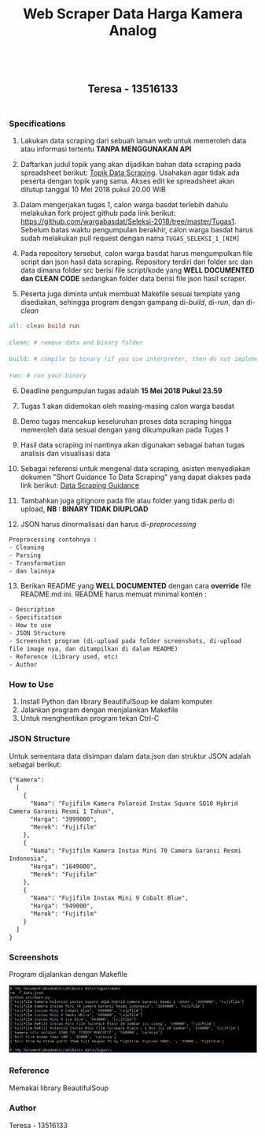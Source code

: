 <h1 align="center">
  <br>
  Web Scraper Data Harga Kamera Analog
  <br>
  <br>
</h1>

<h2 align="center">
  <br>
  Teresa - 13516133
  <br>
  <br>
</h2>


### Specifications

1. Lakukan data scraping dari sebuah laman web untuk memeroleh data atau informasi tertentu __TANPA MENGGUNAKAN API__

2. Daftarkan judul topik yang akan dijadikan bahan data scraping pada spreadsheet berikut: [Topik Data Scraping](http://bit.ly/TopikDataScraping). Usahakan agar tidak ada peserta dengan topik yang sama. Akses edit ke spreadsheet akan ditutup tanggal 10 Mei 2018 pukul 20.00 WIB

3. Dalam mengerjakan tugas 1, calon warga basdat terlebih dahulu melakukan fork project github pada link berikut: https://github.com/wargabasdat/Seleksi-2018/tree/master/Tugas1. Sebelum batas waktu pengumpulan berakhir, calon warga basdat harus sudah melakukan pull request dengan nama ```TUGAS_SELEKSI_1_[NIM]```

4. Pada repository tersebut, calon warga basdat harus mengumpulkan file script dan json hasil data scraping. Repository terdiri dari folder src dan data dimana folder src berisi file script/kode yang __WELL DOCUMENTED dan CLEAN CODE__ sedangkan folder data berisi file json hasil scraper.

5. Peserta juga diminta untuk membuat Makefile sesuai template yang disediakan, sehingga program dengan gampang di-_build_, di-_run_, dan di-_clean_

``` Makefile
all: clean build run

clean: # remove data and binary folder

build: # compile to binary (if you use interpreter, then do not implement it)

run: # run your binary

```

6. Deadline pengumpulan tugas adalah __15 Mei 2018 Pukul 23.59__

7. Tugas 1 akan didemokan oleh masing-masing calon warga basdat

8. Demo tugas mencakup keseluruhan proses data scraping hingga memeroleh data sesuai dengan yang dikumpulkan pada Tugas 1

9. Hasil data scraping ini nantinya akan digunakan sebagai bahan tugas analisis dan visualisasi data

10. Sebagai referensi untuk mengenal data scraping, asisten menyediakan dokumen "Short Guidance To Data Scraping" yang dapat diakses pada link berikut: [Data Scraping Guidance](http://bit.ly/DataScrapingGuidance)

11. Tambahkan juga gitignore pada file atau folder yang tidak perlu di upload, __NB : BINARY TIDAK DIUPLOAD__

12. JSON harus dinormalisasi dan harus di-_preprocessing_
```
Preprocessing contohnya :
- Cleaning
- Parsing
- Transformation
- dan lainnya
```

13. Berikan README yang __WELL DOCUMENTED__ dengan cara __override__ file README.md ini. README harus memuat minimal konten :
```
- Description
- Specification
- How to use
- JSON Structure
- Screenshot program (di-upload pada folder screenshots, di-upload file image nya, dan ditampilkan di dalam README)
- Reference (Library used, etc)
- Author
```

### How to Use

1. Install Python dan library BeautifulSoup ke dalam komputer
2. Jalankan program dengan menjalankan Makefile
3. Untuk menghentikan program tekan Ctrl-C

### JSON Structure

Untuk sementara data disimpan dalam data.json dan struktur JSON adalah sebagai berikut:
```
{"Kamera":
  [
    {
      "Nama": "Fujifilm Kamera Polaroid Instax Square SQ10 Hybrid Camera Garansi Resmi 1 Tahun",
      "Harga": "3999000",
      "Merek": "Fujifilm"
    },
    {
      "Nama": "Fujifilm Kamera Instax Mini 70 Camera Garansi Resmi Indonesia",
      "Harga": "1649000",
      "Merek": "Fujifilm"
    },
    {
      "Nama": "Fujifilm Instax Mini 9 Cobalt Blue",
      "Harga": "949000",
      "Merek": "Fujifilm"
    }
  ]
}
```

### Screenshots

Program dijalankan dengan Makefile

![](screenshots/Screenshot4.PNG)

### Reference

Memakai library BeautifulSoup

### Author

Teresa - 13516133
